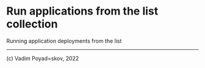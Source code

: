 # Run applications from the list collection
Running application deployments from the list




----------------------------------------------
(c) Vadim Poyad=skov, 2022
